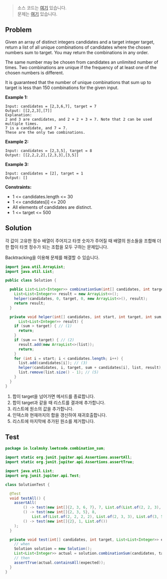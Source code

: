 > 소스 코드는 [여기](https://github.com/lcalmsky/leetcode/blob/master/src/main/java/io/lcalmsky/leetcode/combination_sum/Solution.java) 있습니다.  
> 문제는 [여기](https://leetcode.com/problems/combination-sum/) 있습니다.

## Problem

Given an array of distinct integers candidates and a target integer target, return a list of all unique combinations of candidates where the chosen numbers sum to target. You may return the combinations in any order.

The same number may be chosen from candidates an unlimited number of times. Two combinations are unique if the frequency of at least one of the chosen numbers is different.

It is guaranteed that the number of unique combinations that sum up to target is less than 150 combinations for the given input.

**Example 1:**

```text
Input: candidates = [2,3,6,7], target = 7
Output: [[2,2,3],[7]]
Explanation:
2 and 3 are candidates, and 2 + 2 + 3 = 7. Note that 2 can be used multiple times.
7 is a candidate, and 7 = 7.
These are the only two combinations.
```

**Example 2:**
```text
Input: candidates = [2,3,5], target = 8
Output: [[2,2,2,2],[2,3,3],[3,5]]
```

**Example 3:**
```text
Input: candidates = [2], target = 1
Output: []
```

**Constraints:**

* 1 <= candidates.length <= 30
* 1 <= candidates[i] <= 200
* All elements of candidates are distinct.
* 1 <= target <= 500

## Solution

각 값이 고유한 정수 배열이 주어지고 타겟 숫자가 주어질 때 배열의 원소들을 조합해 더한 합이 타겟 정수가 되는 조합을 모두 구하는 문제입니다.

Backtracking을 이용해 문제를 해결할 수 있습니다.

```java
import java.util.ArrayList;
import java.util.List;

public class Solution {

  public List<List<Integer>> combinationSum(int[] candidates, int target) {
    List<List<Integer>> result = new ArrayList<>();
    helper(candidates, 0, target, 0, new ArrayList<>(), result);
    return result;
  }

  private void helper(int[] candidates, int start, int target, int sum, List<Integer> list,
      List<List<Integer>> result) {
    if (sum > target) { // (1)
      return;
    }
    if (sum == target) { // (2)
      result.add(new ArrayList<>(list));
      return;
    }
    for (int i = start; i < candidates.length; i++) { 
      list.add(candidates[i]); // (3)
      helper(candidates, i, target, sum + candidates[i], list, result); // (4)
      list.remove(list.size() - 1); // (5)
    }
  }
}
```

1. 합이 target을 넘어가면 메서드를 종료합니다.
2. 합이 target과 같을 때 리스트를 결과에 추가합니다.
3. 리스트에 원소의 값을 추가합니다.
4. 인덱스와 현재까지의 합을 갱신하여 재귀호출합니다.
5. 리스트에 마지막에 추가된 원소를 제거합니다.

## Test

```java
package io.lcalmsky.leetcode.combination_sum;

import static org.junit.jupiter.api.Assertions.assertAll;
import static org.junit.jupiter.api.Assertions.assertTrue;

import java.util.List;
import org.junit.jupiter.api.Test;

class SolutionTest {

  @Test
  void testAll() {
    assertAll(
        () -> test(new int[]{2, 3, 6, 7}, 7, List.of(List.of(2, 2, 3), List.of(7))),
        () -> test(new int[]{2, 3, 5}, 8,
            List.of(List.of(2, 2, 2, 2), List.of(2, 3, 3), List.of(3, 5))),
        () -> test(new int[]{2}, 1, List.of())
    );
  }

  private void test(int[] candidates, int target, List<List<Integer>> expected) {
    // when
    Solution solution = new Solution();
    List<List<Integer>> actual = solution.combinationSum(candidates, target);
    // then
    assertTrue(actual.containsAll(expected));
  }
}
```